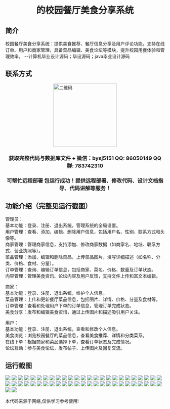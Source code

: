 <p><h1 align="center">的校园餐厅美食分享系统</h1></p>

## 简介
校园餐厅美食分享系统：提供美食推荐、餐厅信息分享及用户评论功能，支持在线订单、用户和商家管理，具备菜品编辑、美食论坛等模块，提升校园用餐体验和管理效率。    --计算机毕业设计源码；毕设源码；java毕业设计源码


## 联系方式
<img src="https://bs-1329754181.cos.ap-shanghai.myqcloud.com/wx.jpg" alt="二维码" style="display: block; margin: 0 auto;" width="200px">
<p><h3 align="center">获取完整代码与数据库文件 + 微信：bysj5151 QQ: 86050149 QQ群: 783742310</h3></p>
<p><h3 align="center">可帮忙远程部署 包运行成功！提供远程部署、修改代码、设计文档指导、代码讲解等服务！</h3></p>

## 功能介绍（完整见运行截图）
管理员：  
基本功能：登录、注册、退出系统，管理系统的全局设置。  
用户管理：查看、添加、编辑、删除用户信息，包括用户名、性别、联系方式和头像等。  
商家管理：管理商家信息，支持添加、修改商家数据（如商家名、地址、联系方式、营业执照等）。  
菜品管理：添加、编辑和删除菜品，上传菜品图片，填写详细描述（如名称、分类、价格、食材、分量）。  
订单管理：查询、编辑订单信息，包括商家、菜名、价格、数量及订单状态。  
内容管理：管理美食资讯、论坛内容及用户反馈，支持文件上传和富文本编辑。

商家：  
基本功能：登录、注册、退出系统，维护个人信息。  
菜品管理：上传和更新餐厅菜品信息，包括图片、详情、价格、分量及食材等。  
订单管理：查看和处理用户下单的订单信息，管理订单完成状态。  
美食分享：发布和编辑美食资讯，通过上传图片和描述吸引用户关注。

用户：  
基本功能：登录、注册、退出系统，查看和修改个人信息。  
美食浏览：浏览校园餐厅的菜品信息，查看美食推荐、详情和分类菜系。  
在线下单：根据商家和菜品选择下单，查看订单状态及完成情况。  
论坛互动：参与美食论坛，发布帖子、上传图片及回复交流。


## 运行截图
![](https://bs-1329754181.cos.ap-shanghai.myqcloud.com/ssm/CampusRestaurantFoodShareSystem/img/001.jpg)
![](https://bs-1329754181.cos.ap-shanghai.myqcloud.com/ssm/CampusRestaurantFoodShareSystem/img/002.jpg)
![](https://bs-1329754181.cos.ap-shanghai.myqcloud.com/ssm/CampusRestaurantFoodShareSystem/img/003.jpg)
![](https://bs-1329754181.cos.ap-shanghai.myqcloud.com/ssm/CampusRestaurantFoodShareSystem/img/004.jpg)
![](https://bs-1329754181.cos.ap-shanghai.myqcloud.com/ssm/CampusRestaurantFoodShareSystem/img/005.jpg)
![](https://bs-1329754181.cos.ap-shanghai.myqcloud.com/ssm/CampusRestaurantFoodShareSystem/img/006.jpg)
![](https://bs-1329754181.cos.ap-shanghai.myqcloud.com/ssm/CampusRestaurantFoodShareSystem/img/007.jpg)
![](https://bs-1329754181.cos.ap-shanghai.myqcloud.com/ssm/CampusRestaurantFoodShareSystem/img/008.jpg)
![](https://bs-1329754181.cos.ap-shanghai.myqcloud.com/ssm/CampusRestaurantFoodShareSystem/img/009.jpg)
![](https://bs-1329754181.cos.ap-shanghai.myqcloud.com/ssm/CampusRestaurantFoodShareSystem/img/010.jpg)
![](https://bs-1329754181.cos.ap-shanghai.myqcloud.com/ssm/CampusRestaurantFoodShareSystem/img/011.jpg)
![](https://bs-1329754181.cos.ap-shanghai.myqcloud.com/ssm/CampusRestaurantFoodShareSystem/img/012.jpg)
![](https://bs-1329754181.cos.ap-shanghai.myqcloud.com/ssm/CampusRestaurantFoodShareSystem/img/013.jpg)
![](https://bs-1329754181.cos.ap-shanghai.myqcloud.com/ssm/CampusRestaurantFoodShareSystem/img/014.jpg)
![](https://bs-1329754181.cos.ap-shanghai.myqcloud.com/ssm/CampusRestaurantFoodShareSystem/img/015.jpg)
![](https://bs-1329754181.cos.ap-shanghai.myqcloud.com/ssm/CampusRestaurantFoodShareSystem/img/016.jpg)
![](https://bs-1329754181.cos.ap-shanghai.myqcloud.com/ssm/CampusRestaurantFoodShareSystem/img/017.jpg)
![](https://bs-1329754181.cos.ap-shanghai.myqcloud.com/ssm/CampusRestaurantFoodShareSystem/img/018.jpg)
![](https://bs-1329754181.cos.ap-shanghai.myqcloud.com/ssm/CampusRestaurantFoodShareSystem/img/019.jpg)
![](https://bs-1329754181.cos.ap-shanghai.myqcloud.com/ssm/CampusRestaurantFoodShareSystem/img/020.jpg)
![](https://bs-1329754181.cos.ap-shanghai.myqcloud.com/ssm/CampusRestaurantFoodShareSystem/img/021.jpg)
![](https://bs-1329754181.cos.ap-shanghai.myqcloud.com/ssm/CampusRestaurantFoodShareSystem/img/022.jpg)
![](https://bs-1329754181.cos.ap-shanghai.myqcloud.com/ssm/CampusRestaurantFoodShareSystem/img/023.jpg)
![](https://bs-1329754181.cos.ap-shanghai.myqcloud.com/ssm/CampusRestaurantFoodShareSystem/img/024.jpg)
![](https://bs-1329754181.cos.ap-shanghai.myqcloud.com/ssm/CampusRestaurantFoodShareSystem/img/025.jpg)
![](https://bs-1329754181.cos.ap-shanghai.myqcloud.com/ssm/CampusRestaurantFoodShareSystem/img/026.jpg)
![](https://bs-1329754181.cos.ap-shanghai.myqcloud.com/ssm/CampusRestaurantFoodShareSystem/img/027.jpg)
![](https://bs-1329754181.cos.ap-shanghai.myqcloud.com/ssm/CampusRestaurantFoodShareSystem/img/028.jpg)
![](https://bs-1329754181.cos.ap-shanghai.myqcloud.com/ssm/CampusRestaurantFoodShareSystem/img/029.jpg)
![](https://bs-1329754181.cos.ap-shanghai.myqcloud.com/ssm/CampusRestaurantFoodShareSystem/img/030.jpg)
![](https://bs-1329754181.cos.ap-shanghai.myqcloud.com/ssm/CampusRestaurantFoodShareSystem/img/031.jpg)
![](https://bs-1329754181.cos.ap-shanghai.myqcloud.com/ssm/CampusRestaurantFoodShareSystem/img/032.jpg)
![](https://bs-1329754181.cos.ap-shanghai.myqcloud.com/ssm/CampusRestaurantFoodShareSystem/img/033.jpg)
![](https://bs-1329754181.cos.ap-shanghai.myqcloud.com/ssm/CampusRestaurantFoodShareSystem/img/034.jpg)
![](https://bs-1329754181.cos.ap-shanghai.myqcloud.com/ssm/CampusRestaurantFoodShareSystem/img/035.jpg)
![](https://bs-1329754181.cos.ap-shanghai.myqcloud.com/ssm/CampusRestaurantFoodShareSystem/img/036.jpg)
![](https://bs-1329754181.cos.ap-shanghai.myqcloud.com/ssm/CampusRestaurantFoodShareSystem/img/037.jpg)
![](https://bs-1329754181.cos.ap-shanghai.myqcloud.com/ssm/CampusRestaurantFoodShareSystem/img/038.jpg)
![](https://bs-1329754181.cos.ap-shanghai.myqcloud.com/ssm/CampusRestaurantFoodShareSystem/img/039.jpg)
![](https://bs-1329754181.cos.ap-shanghai.myqcloud.com/ssm/CampusRestaurantFoodShareSystem/img/040.jpg)
![](https://bs-1329754181.cos.ap-shanghai.myqcloud.com/ssm/CampusRestaurantFoodShareSystem/img/041.jpg)
![](https://bs-1329754181.cos.ap-shanghai.myqcloud.com/ssm/CampusRestaurantFoodShareSystem/img/042.jpg)
![](https://bs-1329754181.cos.ap-shanghai.myqcloud.com/ssm/CampusRestaurantFoodShareSystem/img/043.jpg)
![](https://bs-1329754181.cos.ap-shanghai.myqcloud.com/ssm/CampusRestaurantFoodShareSystem/img/044.jpg)
![](https://bs-1329754181.cos.ap-shanghai.myqcloud.com/ssm/CampusRestaurantFoodShareSystem/img/045.jpg)
![](https://bs-1329754181.cos.ap-shanghai.myqcloud.com/ssm/CampusRestaurantFoodShareSystem/img/046.jpg)
![](https://bs-1329754181.cos.ap-shanghai.myqcloud.com/ssm/CampusRestaurantFoodShareSystem/img/047.jpg)
![](https://bs-1329754181.cos.ap-shanghai.myqcloud.com/ssm/CampusRestaurantFoodShareSystem/img/048.jpg)
![](https://bs-1329754181.cos.ap-shanghai.myqcloud.com/ssm/CampusRestaurantFoodShareSystem/img/049.jpg)
![](https://bs-1329754181.cos.ap-shanghai.myqcloud.com/ssm/CampusRestaurantFoodShareSystem/img/050.jpg)
![](https://bs-1329754181.cos.ap-shanghai.myqcloud.com/ssm/CampusRestaurantFoodShareSystem/img/051.jpg)
![](https://bs-1329754181.cos.ap-shanghai.myqcloud.com/ssm/CampusRestaurantFoodShareSystem/img/052.jpg)

<p>本代码来源于网络,仅供学习参考使用!</p>
